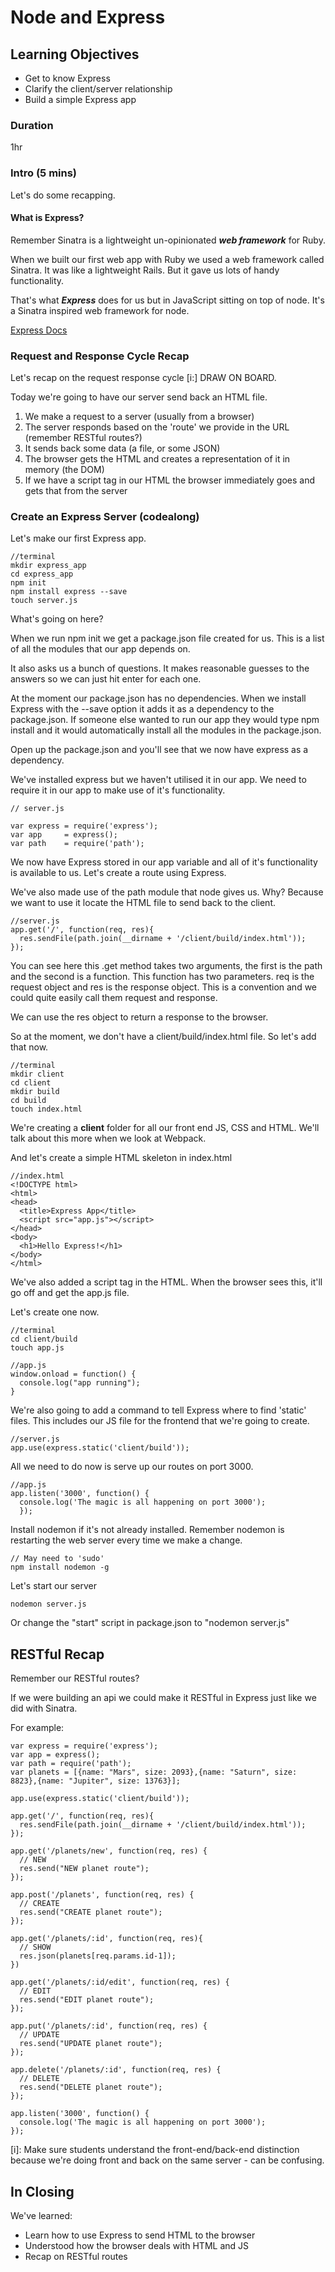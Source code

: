 # Node and Express

## Learning Objectives
 - Get to know Express
 - Clarify the client/server relationship
 - Build a simple Express app

### Duration 
1hr

### Intro (5 mins)
Let's do some recapping.

#### What is Express?
Remember Sinatra is a lightweight un-opinionated ***web framework*** for Ruby.

When we built our first web app with Ruby we used a web framework called Sinatra. It was like a lightweight Rails. But it gave us lots of handy functionality.

That's what ***Express*** does for us but in JavaScript sitting on top of node. It's a Sinatra inspired web framework for node.

[Express Docs](http://expressjs.com)

### Request and Response Cycle Recap

Let's recap on the request response cycle [i:] DRAW ON BOARD.

Today we're going to have our server send back an HTML file.

1. We make a request to a server (usually from a browser)
2. The server responds based on the 'route' we provide in the URL (remember RESTful routes?)
3. It sends back some data (a file, or some JSON)
4. The browser gets the HTML and creates a representation of it in memory (the DOM)
5. If we have a script tag in our HTML the browser immediately goes and gets that from the server


### Create an Express Server (codealong)
Let's make our first Express app.

```
//terminal
mkdir express_app
cd express_app
npm init
npm install express --save
touch server.js
```
What's going on here? 

When we run npm init we get a package.json file created for us. This is a list of all the modules that our app depends on. 

It also asks us a bunch of questions. It makes reasonable guesses to the answers so we can just hit enter for each one.

At the moment our package.json has no dependencies. When we install Express with the --save option it adds it as a dependency to the package.json. If someone else wanted to run our app they would type npm install and it would automatically install all the modules in the package.json.

Open up the package.json and you'll see that we now have express as a dependency.

We've installed express but we haven't utilised it in our app. We need to require it in our app to make use of it's functionality.

```
// server.js

var express = require('express');
var app     = express();
var path    = require('path');
```

We now have Express stored in our app variable and all of it's functionality is available to us. Let's create a route using Express. 

We've also made use of the path module that node gives us. Why? Because we want to use it locate the HTML file to send back to the client.

```
//server.js
app.get('/', function(req, res){
  res.sendFile(path.join(__dirname + '/client/build/index.html'));
});
```

You can see here this .get method takes two arguments, the first is the path and the second is a function. This function has two parameters. req is the request object and res is the response object. This is a convention and we could quite easily call them request and response.

We can use the res object to return a response to the browser.

So at the moment, we don't have a client/build/index.html file. So let's add that now.

```
//terminal
mkdir client
cd client
mkdir build
cd build
touch index.html
```

We're creating a __client__ folder for all our front end JS, CSS and HTML. We'll talk about this more when we look at Webpack.
 
And let's create a simple HTML skeleton in index.html

```
//index.html
<!DOCTYPE html>
<html>
<head>
  <title>Express App</title>
  <script src="app.js"></script>
</head>
<body>
  <h1>Hello Express!</h1>
</body>
</html>
```

We've also added a script tag in the HTML. When the browser sees this, it'll go off and get the app.js file.

Let's create one now.

```
//terminal
cd client/build
touch app.js
```

```
//app.js
window.onload = function() {
  console.log("app running");
}

```

We're also going to add a command to tell Express where to find 'static' files. This includes our JS file for the frontend that we're going to create.

```
//server.js
app.use(express.static('client/build'));
```

All we need to do now is serve up our routes on port 3000. 

```
//app.js
app.listen('3000', function() {
  console.log('The magic is all happening on port 3000');
  });
```

Install nodemon if it's not already installed. Remember nodemon is restarting the web server every time we make a change. 

```
// May need to 'sudo'
npm install nodemon -g
```

Let's start our server

```
nodemon server.js
```
Or change the "start" script in package.json to "nodemon server.js"

## RESTful Recap

Remember our RESTful routes? 

If we were building an api we could make it RESTful in Express just like we did with Sinatra.

For example:

```
var express = require('express');
var app = express();
var path = require('path');
var planets = [{name: "Mars", size: 2093},{name: "Saturn", size: 8823},{name: "Jupiter", size: 13763}];

app.use(express.static('client/build'));

app.get('/', function(req, res){
  res.sendFile(path.join(__dirname + '/client/build/index.html'));
});

app.get('/planets/new', function(req, res) {
  // NEW
  res.send("NEW planet route");
});

app.post('/planets', function(req, res) {
  // CREATE
  res.send("CREATE planet route");
});

app.get('/planets/:id', function(req, res){
  // SHOW
  res.json(planets[req.params.id-1]);
})

app.get('/planets/:id/edit', function(req, res) {
  // EDIT
  res.send("EDIT planet route");
});

app.put('/planets/:id', function(req, res) {
  // UPDATE
  res.send("UPDATE planet route");
});

app.delete('/planets/:id', function(req, res) {
  // DELETE
  res.send("DELETE planet route");
});

app.listen('3000', function() {
  console.log('The magic is all happening on port 3000');
});

```

[i]: Make sure students understand the front-end/back-end distinction because we're doing front and back on the same server - can be confusing. 

## In Closing
We've learned:

- Learn how to use Express to send HTML to the browser
- Understood how the browser deals with HTML and JS
- Recap on RESTful routes
